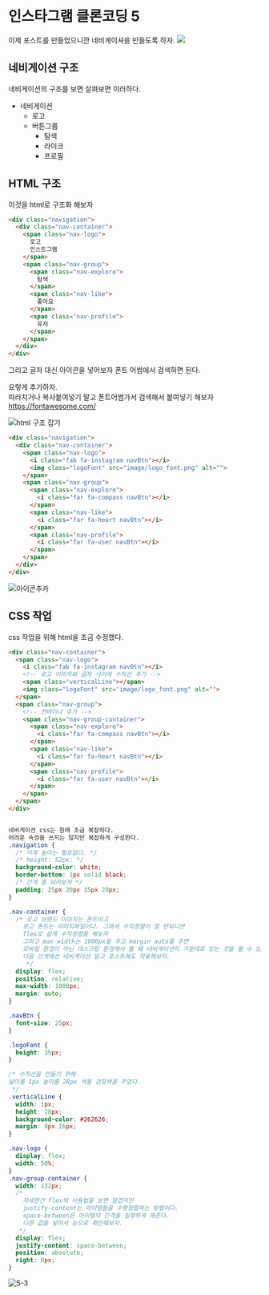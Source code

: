# 인스타그램 클론코딩 5

이제 포스트를 만들었으니깐 네비게이셔을 만들도록 하자.
![](.gitbook/assets/insta%20%281%29.png)

## 네비게이션 구조
네비게이션의 구조를 보면 살펴보면 이러하다.
- 네비게이션
  - 로고
  - 버튼그룹
    - 탐색
    - 라이크
    - 프로필
## HTML 구조
이것을 html로 구조화 해보자

```html
<div class="navigation">
  <div class="nav-container">
    <span class="nav-logo">
      로고
      인스트그램
    </span>
    <span class="nav-group">
      <span class="nav-explore">
        탐색
      </span>
      <span class="nav-like">
        좋아요
      </span>
      <span class="nav-profile">
        유저
      </span>
    </span>
  </div>
</div>
```
그리고 글자 대신 아이콘을 넣어보자
폰트 어썸에서 검색하면 된다.

요렇게 추가하자.  
따라치거나 복사붙여넣기 말고 폰트어썸가서 검색해서 붙여넣기 해보자  
https://fontawesome.com/

![html 구조 잡기](study/5-1.png)
```html
<div class="navigation">
  <div class="nav-container">
    <span class="nav-logo">
      <i class="fab fa-instagram navBtn"></i>
      <img class="logoFont" src="image/logo_font.png" alt="">
    </span>
    <span class="nav-group">
      <span class="nav-explore">
        <i class="far fa-compass navBtn"></i>
      </span>
      <span class="nav-like">
        <i class="far fa-heart navBtn"></i>
      </span>
      <span class="nav-profile">
        <i class="far fa-user navBtn"></i>
      </span>
    </span>
  </div>
</div>
```

![아이콘추카](study/5-2.png)
## CSS 작업
css 작업을 위해 html을 조금 수정했다.
```html
<div class="nav-container">
  <span class="nav-logo">
    <i class="fab fa-instagram navBtn"></i>
    <!-- 로고 이미지와 글자 사이에 수직선 추가 -->
    <span class="verticalLine"></span>
    <img class="logoFont" src="image/logo_font.png" alt="">
  </span>
  <span class="nav-group">
    <!-- 컨테이너 추가 -->
    <span class="nav-group-container">
      <span class="nav-explore">
        <i class="far fa-compass navBtn"></i>
      </span>
      <span class="nav-like">
        <i class="far fa-heart navBtn"></i>
      </span>
      <span class="nav-profile">
        <i class="far fa-user navBtn"></i>
      </span>
    </span>
  </span>
</div>
```
```css

네비게이션 css는 원래 조금 복잡하다.
어려운 속성을 쓰지는 않지만 복잡하게 구성한다.
.navigation {
  /* 이제 높이는 필요없다. */
  /* height: 52px; */
  background-color: white;
  border-bottom: 1px solid black;
  /* 간격 좀 띠어보자 */
  padding: 25px 20px 15px 20px;
}

.nav-container {
  /* 로고 브랜드 이미지는 폰트이고
    로고 폰트는 이미지파일이다. 그래서 수직정렬이 잘 안되니깐
    flex로 쉽게 수직정렬을 해보자
    그리고 max-width는 1000px을 주고 margin auto를 주면
    모바일 환경이 아닌 데스크탑 환경에서 볼 때 네비게이션이 가운데로 있는 것을 볼 수 있다.
    다음 단계에선 네비게이션 말고 포스트에도 적용해보자.
     */
  display: flex;
  position: relative;
  max-width: 1000px;
  margin: auto;
}

.navBtn {
  font-size: 25px;
}

.logoFont {
  height: 35px;
}

/* 수직선을 만들기 위해
넓이를 1px 높이를 28px 색을 검정색을 주었다.
 */
.verticalLine {
  width: 1px;
  height: 28px;
  background-color: #262626;
  margin: 0px 16px;
}

.nav-logo {
  display: flex;
  width: 50%;
}
.nav-group-container {
  width: 132px;
  /* 
    자세한건 flex의 사용법을 보면 알겠지만
    justify-content는 아이템들을 수평정렬하는 방법이다.
    space-between은 아이템의 간격을 일정하게 해준다.
    다른 값을 넣어서 눈으로 확인해보자.
   */
  display: flex;
  justify-content: space-between;
  position: absolute;
  right: 0px;
}
```

![5-3](study/5-3.png)
